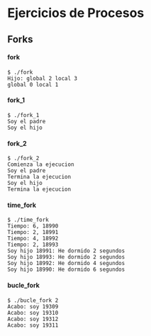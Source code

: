 # Ejercicios de Procesos

## Forks

#### fork

```
$ ./fork
Hijo: global 2 local 3 
global 0 local 1
```

#### fork_1

```
$ ./fork_1
Soy el padre
Soy el hijo
```

#### fork_2

```
$ ./fork_2
Comienza la ejecucion
Soy el padre
Termina la ejecucion
Soy el hijo
Termina la ejecucion
```

#### time_fork

```
$ ./time_fork
Tiempo: 6, 18990 
Tiempo: 2, 18991 
Tiempo: 4, 18992 
Tiempo: 2, 18993 
Soy hijo 18991: He dormido 2 segundos
Soy hijo 18993: He dormido 2 segundos
Soy hijo 18992: He dormido 4 segundos
Soy hijo 18990: He dormido 6 segundos
```

#### bucle_fork

```
$ ./bucle_fork 2
Acabo: soy 19309
Acabo: soy 19310
Acabo: soy 19312
Acabo: soy 19311
```
